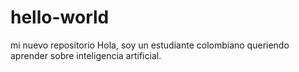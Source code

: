 # hello-world
mi nuevo repositorio 
Hola, soy un estudiante colombiano queriendo aprender sobre inteligencia artificial. 
